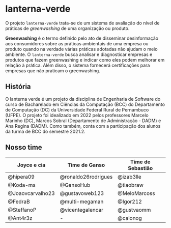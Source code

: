 # lanterna-verde

O projeto `lanterna-verde` trata-se de um sistema de avaliação do nível de práticas de _greenwashing_ de uma organização ou produto.

**Greenwashing** é o termo definido pelo ato de disseminar desinformação aos consumidores sobre as práticas ambientais de uma empresa ou produto quando na verdade várias práticas adotadas não ajudam o meio ambiente. O `lanterna-verde` busca analisar e diagnosticar empresas e produtos que fazem greenwashing e indicar como eles podem melhorar em relação à prática. Além disso, o sistema fornecerá certificações para empresas que não praticam o greenwashing.

## História

O lanterna verde é um projeto da disciplina de Engenharia de Software do curso de Bacharelado em Ciências da Computação (BCC) do Departamento de Computação (DC) da  Universidade Federal Rural de Pernambuco (UFPE). O projeto foi idealizado em 2022 pelos professores Marcelo Marinho (DC), Marcos Sobral (Departamento de Administração - DADM) e Ana Regina (DADM). Como também, conta com a participação dos alunos da turma de BCC do semestre 2021.2.

## Nosso time

| Joyce e cia      | Time de Ganso       | Time de Sebastião |
|------------------|---------------------|-------------------|
| @hipera09        | @ronaldo26rodrigues | @izab3lle         |
| @Koda-ms         | @GansoHub           | @tiaobraw         |
| @Joaovcarvalho23 | @gustavoweb123      | @MeloMarcoss      |
| @FedraB          | @multi-megaman      | @Igor212          |
| @SteffanoP       | @vicentegalencar    | @gustvaomm        |
| @Ant4r3z         |         -           | @caionog          |


<!-- fazer algo assim no futuro:
<table>
  <tr>
    <td align="center"><a href="https://kentcdodds.com"><img src="https://avatars.githubusercontent.com/u/1500684?v=3?s=100" width="100px;" alt=""/><br /><sub><b>Steffano Pereira</b></sub></a>
</table>
-->
